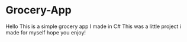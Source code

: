 # Grocery-App
Hello
This is a simple grocery app I made in C#
This was a little project i made for myself
hope you enjoy!
